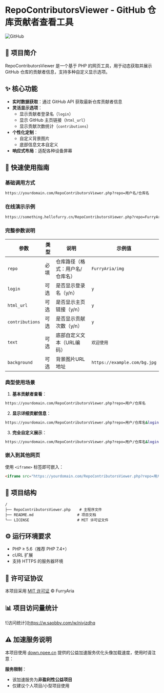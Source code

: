 # RepoContributorsViewer - GitHub 仓库贡献者查看工具

![GitHub](https://img.shields.io/badge/license-MIT-blue)

## 📖 项目简介

RepoContributorsViewer 是一个基于 PHP 的网页工具，用于动态获取并展示 GitHub 仓库的贡献者信息，支持多种自定义显示选项。

## ✨ 核心功能

- **实时数据获取**：通过 GitHub API 获取最新仓库贡献者信息
- **灵活显示选项**：
  - 显示贡献者登录名（`login`）
  - 显示 GitHub 主页链接（`html_url`）
  - 显示贡献次数统计（`contributions`）
- **个性化定制**：
  - 自定义背景图片
  - 底部信息文本自定义
- **响应式布局**：适配各种设备屏幕

## 🚀 快速使用指南

### 基础调用方式
```bash
https://yourdomain.com/RepoContributorsViewer.php?repo=用户名/仓库名
```

### 在线演示示例
```bash
https://something.hellofurry.cn/RepoContributorsViewer.php?repo=FurryAria/RepoContributorsViewer&login=y&html_url=y&contributions=y&text=RepoContributorsViewer%20-%20%E4%BB%93%E5%BA%93%E8%B4%A1%E7%8C%AE%E8%80%85%E6%9F%A5%E7%9C%8B%E5%B7%A5%E5%85%B7
```

### 完整参数说明

| 参数 | 类型 | 说明 | 示例值 |
|------|------|------|------|
| `repo` | 必填 | 仓库路径（格式：用户名/仓库名） | `FurryAria/img` |
| `login` | 可选 | 是否显示登录名（y/n） | `y` |
| `html_url` | 可选 | 是否显示主页链接（y/n） | `y` |
| `contributions` | 可选 | 是否显示贡献次数（y/n） | `y` |
| `text` | 可选 | 底部自定义文本（URL编码） | `欢迎使用` |
| `background` | 可选 | 背景图片URL地址 | `https://example.com/bg.jpg` |

### 典型使用场景

1. **基本贡献者查看**：
```bash
https://yourdomain.com/RepoContributorsViewer.php?repo=用户/仓库名
```

2. **显示详细贡献信息**：
```bash
https://yourdomain.com/RepoContributorsViewer.php?repo=用户/仓库名&login=y&contributions=y
```

3. **完全自定义展示**：
```bash
https://yourdomain.com/RepoContributorsViewer.php?repo=用户/仓库名&login=y&html_url=y&contributions=y&text=自定义文本&background=https://example.com/bg.jpg
```

### 嵌入到其他网页

使用 `<iframe>` 标签即可嵌入：
```html
<iframe src="https://yourdomain.com/RepoContributorsViewer.php?repo=用户/仓库名" width="100%" height="500px"></iframe>
```

## 📂 项目结构

```
/
├── RepoContributorsViewer.php    # 主程序文件
├── README.md                    # 项目文档
└── LICENSE                      # MIT 许可证文件
```

## ⚙️ 运行环境要求

- PHP ≥ 5.6（推荐 PHP 7.4+）
- cURL 扩展
- 支持 HTTPS 的服务器环境

## 📜 许可证协议

本项目采用 [MIT 许可证](LICENSE) © FurryAria

## 📊 项目访问量统计

![访问统计](https://w.saobby.com/w/nivjzdhq

## ⚠️ 加速服务说明

本项目使用 [down.npee.cn](https://down.npee.cn) 提供的公益加速服务优化头像加载速度，使用时请注意：

**服务限制**：
   - 该加速服务为**非盈利性公益项目**
   - 仅建议个人项目/小型项目使用
